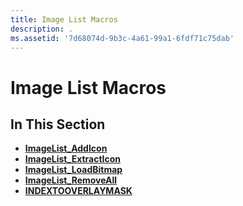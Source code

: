 ```yaml
---
title: Image List Macros
description: .
ms.assetid: '7d68074d-9b3c-4a61-99a1-6fdf71c75dab'
---
```


# Image List Macros

## In This Section

-   [**ImageList\_AddIcon**](imagelist-addicon.md)
-   [**ImageList\_ExtractIcon**](imagelist-extracticon.md)
-   [**ImageList\_LoadBitmap**](imagelist-loadbitmap.md)
-   [**ImageList\_RemoveAll**](imagelist-removeall.md)
-   [**INDEXTOOVERLAYMASK**](indextooverlaymask.md)

 

 




